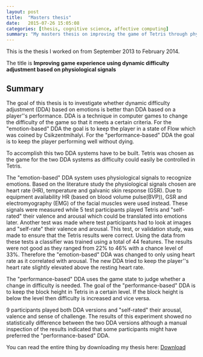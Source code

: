 ```yaml
---
layout: post
title:  "Masters thesis"
date:   2015-07-26 15:05:08
categories: [thesis, cognitive science, affective computing]
summary: "My masters thesis on improving the game of Tetris through physiological signals such as heart rate, skin conductance and facial muscles."
---
```

This is the thesis I worked on from September 2013 to February 2014.

The title is **Improving game experience using dynamic difficulty adjustment based on physiological signals**

## Summary

The goal of this thesis is to investigate whether dynamic difficulty adjustment (DDA) based on emotions is better than DDA based on a player''s performance. DDA is a technique in computer games to change the difficulty of the game so that it meets a certain criteria. For the "emotion-based" DDA the goal is to keep the player in a state of Flow which was coined by Csikzentmihalyi. For the "performance-based" DDA the goal is to keep the player performing well without dying.

To accomplish this two DDA systems have to be built. Tetris was chosen as the game for the two DDA systems as difficulty could easily be controlled in Tetris.

The "emotion-based" DDA system uses physiological signals to recognize emotions. Based on the literature study the physiological signals chosen are heart rate (HR), temperature and galvanic skin response (GSR). Due to equipment availability HR (based on blood volume pulse(BVP)), GSR and electromyography (EMG) of the facial muscles were used instead. These signals were measured while 5 test participants played Tetris and "self-rated" their valence and arousal which could be translated into emotions later. Another test was made where test participants had to look at images and "self-rate" their valence and arousal. This test, or validation study, was made to ensure that the Tetris results were correct. Using the data from these tests a classifier was trained using a total of 44 features. The results were not good as they ranged from 22% to 46% with a chance level of 33%. Therefore the "emotion-based" DDA was changed to only using heart rate as it correlated with arousal. The new DDA tried to keep the player''s heart rate slightly elevated above the resting heart rate.

The "performance-based" DDA uses the game state to judge whether a change in difficulty is needed. The goal of the "performance-based" DDA is to keep the block height in Tetris in a certain level. If the block height is below the level then difficulty is increased and vice versa.

9 participants played both DDA versions and "self-rated" their arousal, valence and sense of challenge. The results of this experiment showed no statistically difference between the two DDA versions although a manual inspection of the results indicated that some participants might have preferred the "performance-based" DDA.

You can read the entire thing by downloading my thesis here:
[Download]({{site.assets_folder}}thesis.pdf)
